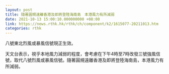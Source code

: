 ```yaml
---
layout: post
title: 隨著圓規遠離香港及即將登陸海南島　本港風力有所減弱
date: 2021-10-13 15:00:10.000000000 +08:00
link: https://news.rthk.hk/rthk/ch/component/k2/1615077-20211013.htm
categories: rthk
---
```


八號東北烈風或暴風信號現正生效。

天文台表示，視乎本地風力減弱的程度，會考慮在下午4時至7時改發三號強風信號，取代八號烈風或暴風信號。隨著圓規遠離香港及即將登陸海南島，本港風力有所減弱。
